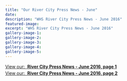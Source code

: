 ```yaml
---
title: "Our River City Press News - June"
date: 
description: "WHS River City Press News - June 2016"
featured-image: 
excerpt: "WHS River City Press News - June 2016"
gallery-image-1: 
gallery-image-2: 
gallery-image-3: 
gallery-image-4: 
gallery-image-5: 
---
```


<p><a style="line-height: 1.5;" href="http://c1940652.r52.cf0.rackcdn.com/57c63df3b8d39a207100192b/RCP-June-Newsletter---Page-1.pdf"><span style="line-height: 1.5;">View our: &nbsp;</span><strong style="line-height: 1.5;">River City Press News - June 2016, page 1<br /></strong></a><a style="line-height: 1.5;" href="http://c1940652.r52.cf0.rackcdn.com/57c63e67ff2a7c38fb001929/RCP-June-Newsletter---Page-2.pdf"><span style="line-height: 1.5;">View our: &nbsp;</span><strong style="line-height: 1.5;">River City Press News - June 2016, page 2</strong></a>&nbsp;</p>


